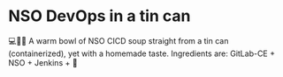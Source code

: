 # NSO DevOps in a tin can
💻🤖🥫 A warm bowl of NSO CICD soup straight from a tin can (containerized), yet with a homemade taste. Ingredients are: GitLab-CE + NSO + Jenkins + 🧡 
